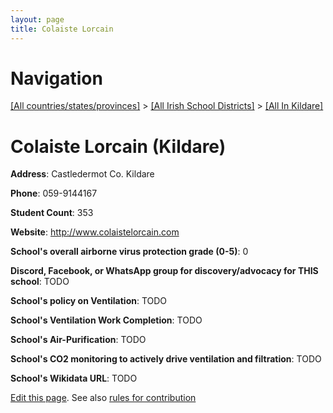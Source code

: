 ```yaml
---
layout: page
title: Colaiste Lorcain
---
```

# Navigation

[[All countries/states/provinces]](../../..) > [[All Irish School Districts]](../..) > [[All In Kildare]](..)

# Colaiste Lorcain (Kildare)

**Address**: Castledermot Co. Kildare

**Phone**: 059-9144167

**Student Count**: 353

**Website**: <http://www.colaistelorcain.com>

**School's overall airborne virus protection grade (0-5)**: 0

**Discord, Facebook, or WhatsApp group for discovery/advocacy for THIS school**: TODO

**School's policy on Ventilation**: TODO

**School's Ventilation Work Completion**: TODO

**School's Air-Purification**: TODO

**School's CO2 monitoring to actively drive ventilation and filtration**: TODO

**School's Wikidata URL**: TODO


[Edit this page](https://github.com/ventilate-schools/Ireland/edit/main/./Kildare/Colaiste_Lorcain.md). See also [rules for contribution](../../../contribution-rules/)